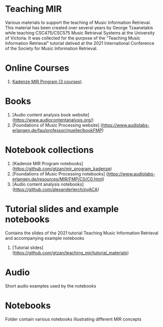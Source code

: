 # Teaching MIR

Various materials to support the teaching of Music Information Retrieval. This material has been created over several years by George Tzaanetakis while teaching CSC475/CSC575 Music Retrieval Systems at the University of Victoria. It was collected for the purpose of the "Teaching Music Information Retrieval" tutorial delived at the 2021 International Conference of the Society for Music Information Retrieval. 

# Online Courses 

1. [Kadenze MIR Program (3 courses)](https://www.kadenze.com/programs/music-information-retrieval)


# Books 

1. [Audio content analysis book website] (https://www.audiocontentanalysis.org/)
2. [Foundations of Music Processing website] (https://www.audiolabs-erlangen.de/fau/professor/mueller/bookFMP)


# Notebook collections 

1. [Kadenze MIR Program notebooks] (https://github.com/gtzan/mir_program_kadenze)
2. [Foundations of Music Processing notebooks] (https://www.audiolabs-erlangen.de/resources/MIR/FMP/C0/C0.html)
3. [Audio content analysis notebooks] (https://github.com/alexanderlerch/pyACA)

# Tutorial slides and example notebooks 

Contains the slides of the 2021 tutorial Teaching Music Information Retrieval and accompanying example notebooks 

1. [Tutorial slides] (https://github.com/gtzan/teaching_mir/tutorial_materials)

# Audio 

Short audio examples used by the notebooks 

# Notebooks 

Folder contain various notebooks illustrating different MIR concepts 



